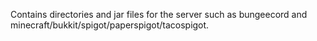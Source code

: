 Contains directories and jar files for the server such as bungeecord and minecraft/bukkit/spigot/paperspigot/tacospigot.
